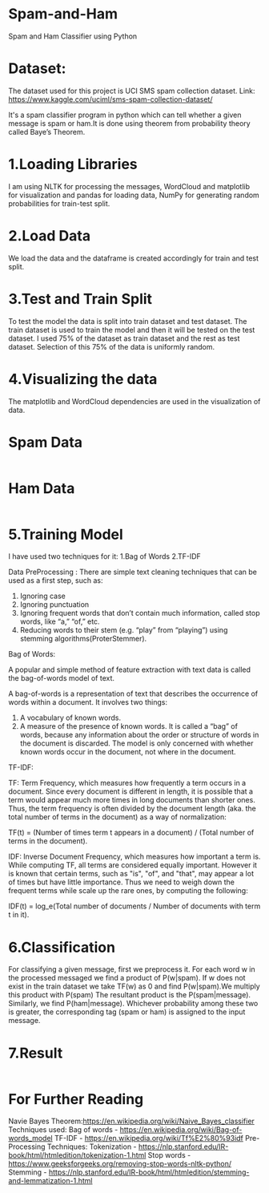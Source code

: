 # Spam-and-Ham
Spam and Ham Classifier using Python 

# Dataset: 
The dataset used for this project is UCI SMS spam collection dataset. Link: https://www.kaggle.com/uciml/sms-spam-collection-dataset/

It's a spam classifier program in python which can tell whether a given message is spam or ham.It is done using theorem from probability theory called Baye’s Theorem.

# 1.Loading Libraries

I am using NLTK for processing the messages, WordCloud and matplotlib for visualization and pandas for loading data, NumPy for generating random probabilities for train-test split.

# 2.Load Data

We load the data and the dataframe is created accordingly for train and test split.

# 3.Test and Train Split

To test the model the data is split into train dataset and test dataset. The train dataset is used to train the model and then it will be tested on the test dataset. I used 75% of the dataset as train dataset and the rest as test dataset. Selection of this 75% of the data is uniformly random.

# 4.Visualizing the data

The matplotlib and WordCloud dependencies are used in the visualization of data.

# Spam Data
![]()

# Ham Data
![]()

# 5.Training Model

I have used two techniques for it:
1.Bag of Words
2.TF-IDF

Data PreProcessing :
There are simple text cleaning techniques that can be used as a first step, such as:

 1. Ignoring case
 2. Ignoring punctuation
 3. Ignoring frequent words that don’t contain much information, called stop words, like “a,” “of,” etc.
 4. Reducing words to their stem (e.g. “play” from “playing”) using stemming algorithms(ProterStemmer).

Bag of Words:

A popular and simple method of feature extraction with text data is called the bag-of-words model of text.

A bag-of-words is a representation of text that describes the occurrence of words within a document. It involves two things:

  1. A vocabulary of known words.
  2. A measure of the presence of known words.
It is called a “bag” of words, because any information about the order or structure of words in the document is discarded. The model is only concerned with whether known words occur in the document, not where in the document.

TF-IDF:

TF: Term Frequency, which measures how frequently a term occurs in a document. Since every document is different in length, it is possible that a term would appear much more times in long documents than shorter ones. Thus, the term frequency is often divided by the document length (aka. the total number of terms in the document) as a way of normalization:

TF(t) = (Number of times term t appears in a document) / (Total number of terms in the document).

IDF: Inverse Document Frequency, which measures how important a term is. While computing TF, all terms are considered equally important. However it is known that certain terms, such as "is", "of", and "that", may appear a lot of times but have little importance. Thus we need to weigh down the frequent terms while scale up the rare ones, by computing the following:

IDF(t) = log_e(Total number of documents / Number of documents with term t in it).

# 6.Classification

For classifying a given message, first we preprocess it. For each word w in the processed messaged we find a product of P(w|spam). If w does not exist in the train dataset we take TF(w) as 0 and find P(w|spam).We multiply this product with P(spam) The resultant product is the P(spam|message). Similarly, we find P(ham|message). Whichever probability among these two is greater, the corresponding tag (spam or ham) is assigned to the input message.

# 7.Result
![]()

# For Further Reading 

Navie Bayes Theorem:https://en.wikipedia.org/wiki/Naive_Bayes_classifier
Techniques used: Bag of words - https://en.wikipedia.org/wiki/Bag-of-words_model
                 TF-IDF - https://en.wikipedia.org/wiki/Tf%E2%80%93idf
Pre-Processing Techniques: Tokenization - https://nlp.stanford.edu/IR-book/html/htmledition/tokenization-1.html
                           Stop words - https://www.geeksforgeeks.org/removing-stop-words-nltk-python/
                           Stemming - https://nlp.stanford.edu/IR-book/html/htmledition/stemming-and-lemmatization-1.html

